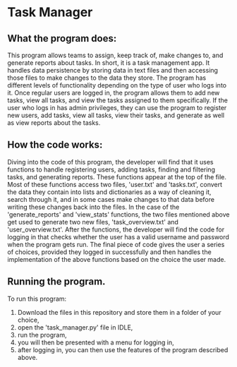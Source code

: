 # Task Manager

## What the program does:
This program allows teams to assign, keep track of, make changes to, and generate reports about tasks. In short, it is a task management app. It handles data persistence by storing data in text files and then accessing those files to make changes to the data they store. The program has different levels of functionality depending on the type of user who logs into it. Once regular users are logged in, the program allows them to add new tasks, view all tasks, and view the tasks assigned to them specifically. If the user who logs in has admin privileges, they can use the program to register new users, add tasks, view all tasks, view their tasks, and generate as well as view reports about the tasks.

## How the code works:
Diving into the code of this program, the developer will find that it uses functions to handle registering users, adding tasks, finding and filtering tasks, and generating reports. These functions appear at the top of the file. Most of these functions access two files, 'user.txt' and 'tasks.txt', convert the data they contain into lists and dictionaries as a way of cleaning it, search through it, and in some cases make changes to that data before writing these changes back into the files. In the case of the 'generate_reports' and 'view_stats' functions, the two files mentioned above get used to generate two new files, 'task_overview.txt' and 'user_overview.txt'. After the functions, the developer will find the code for logging in that checks whether the user has a valid username and password when the program gets run. The final piece of code gives the user a series of choices, provided they logged in successfully and then handles the implementation of the above functions based on the choice the user made.

## Running the program.
To run this program:
1. Download the files in this repository and store them in a folder of your choice,
2. open the 'task_manager.py' file in IDLE,
3. run the program,
4. you will then be presented with a menu for logging in,
5. after logging in, you can then use the features of the program described above.

